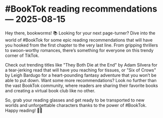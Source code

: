 # #BookTok reading recommendations — 2025-08-15

Hey there, bookworms! 📚 Looking for your next page-turner? Dive into the world of #BookTok for some epic reading recommendations that will have you hooked from the first chapter to the very last line. From gripping thrillers to swoon-worthy romances, there’s something for everyone on this trendy corner of TikTok.

Check out trending titles like "They Both Die at the End" by Adam Silvera for a tear-jerking read that will have you reaching for tissues, or "Six of Crows" by Leigh Bardugo for a heart-pounding fantasy adventure that you won’t be able to put down. Want some more recommendations? Look no further than the vast BookTok community, where readers are sharing their favorite books and creating a virtual book club like no other.

So, grab your reading glasses and get ready to be transported to new worlds and unforgettable characters thanks to the power of #BookTok. Happy reading! 📖💫